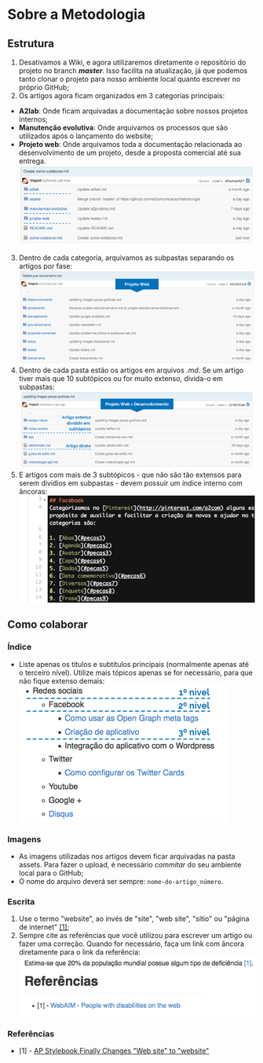 # Sobre a Metodologia

## Estrutura
1. Desativamos a Wiki, e agora utilizaremos diretamente o repositório do projeto no branch _**master**_. Isso facilita na atualização, já que podemos tanto clonar o projeto para nosso ambiente local quanto escrever no próprio GitHub;
2. Os artigos agora ficam organizados em 3 categorias principais:
  * **A2lab**: Onde ficam arquivadas a documentação sobre nossos projetos internos;
  * **Manutenção evolutiva**: Onde arquivamos os processos que são utilizados após o lançamento do website;
  * **Projeto web**: Onde arquivamos toda a documentação relacionada ao desenvolvimento de um projeto, desde a proposta comercial até sua entrega.
![Estrutura de pastas da Metodologia](/assets/como-colaborar_01.png)
3. Dentro de cada categoria, arquivamos as subpastas separando os artigos por fase:
![Estrutura de subpastas da Metodologia](/assets/como-colaborar_02.png)
4. Dentro de cada pasta estão os artigos em arquivos _.md_. Se um artigo tiver mais que 10 subtópicos ou for muito extenso, divida-o em subpastas:
![Estrutura interna das subpastas da Metodologia](/assets/como-colaborar_03.png)
5. E artigos com mais de 3 subtópicos - que não são tão extensos para serem dividios em subpastas - devem possuir um índice interno com âncoras:
![Estrutura de um arquivo .md com mais de 3 tópicos de conteúdo](/assets/como-colaborar_05.png)

## Como colaborar

### Índice
* Liste apenas os títulos e subtítulos principais (normalmente apenas até o terceiro nível). Utilize mais tópicos apenas se for necessário, para que não fique extenso demais:
![Estrutura do índice até terceiro nível](/assets/como-colaborar_04.png)

### Imagens
* As imagens utilizadas nos artigos devem ficar arquivadas na pasta assets. Para fazer o upload, é necessário _commitar_ do seu ambiente local para o GitHub;
* O nome do arquivo deverá ser sempre: `nome-do-artigo_número`.

### Escrita
1. Use o termo "website", ao invés de "site", "web site", "sítio" ou "página de internet" [[1]](#metodologia1);
2. Sempre cite as referências que você utilizou para escrever um artigo ou fazer uma correção. Quando for necessário, faça um link com âncora diretamente para o link da referência:
![Estrutura de âncoras para referência](/assets/como-colaborar_06.png)

### Referências

* [<a name="acessibilidade1"></a>1] - [AP Stylebook Finally Changes "Web site" to "website"](http://mashable.com/2010/04/16/ap-stylebook-website/)
